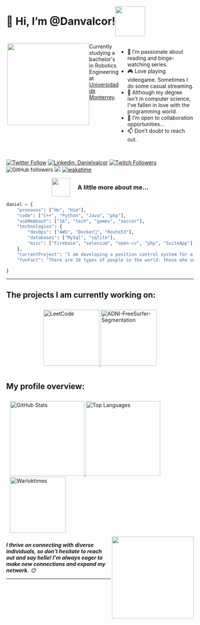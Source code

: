 <h1 style="display: flex; align-items: center;">👋 Hi, I’m @Danvalcor!<img src="https://media3.giphy.com/media/v1.Y2lkPTc5MGI3NjExZWpzcWwwODJ1eTJlN2p5Nm1lM25mdjlsMzY4Y2d6MHNxbWNkamYyOSZlcD12MV9pbnRlcm5hbF9naWZfYnlfaWQmY3Q9cw/szHGzuRlbEuP2gfpvP/giphy.gif" height="80"></h1>


<div style="display: flex; justify-content: space-between; align-items: flex-start;">
  <div>
    <img align='right' src="https://media.giphy.com/media/unxCGmTuBvwo2djRLA/giphy.gif" height="220">
  </div>
  <div style="flex: 1;">
    Currently studying a bachelor's in Robotics Engineering at <a href="http://www.udem.edu">Universidad de Monterrey</a>.
  </div>

- 👀 I’m passionate about reading and binge-watching series.
- 🎮 Love playing videogame. Sometimes I do some casual streaming.
- 🌱 Although my degree isn't in computer science, I've fallen in love with the programming world.
- 💞️ I’m open to collaboration opportunities...
- 📫 Don’t doubt to reach out.

</div>
<br>

[![Twitter Follow](https://img.shields.io/twitter/follow/danvalcor_?log=x&label=Follow)](https://www.x.com/danvalcor_/)
[![Linkedin: Danielvalcor](https://img.shields.io/badge/-danielvalcor-blue?style=flat-square&logo=Linkedin&logoColor=white&link=https://www.linkedin.com/in/danielvalcor/)](https://www.linkedin.com/in/danielvalcor/)
[![Twitch Followers](https://img.shields.io/twitch/status/Theheavenfox?&logoColor=black&logo=twitch&link=https://www.twitch.tv/Theheavenfox)](https://www.twitch.tv/Theheavenfox)
![GitHub followers](https://img.shields.io/github/followers/danvalcor?label=Follow&style=social)
![](https://visitor-badge.glitch.me/badge?page_id=danvalcor.danvalcor)
[![wakatime](https://wakatime.com/badge/user/018f048c-43ed-4a5c-836e-7d4334929f77.svg?style=social)](https://wakatime.com/@018f048c-43ed-4a5c-836e-7d4334929f77)

<div style="display: flex; align-items: center; justify-content: center;">
  <img align='left'  src="https://media3.giphy.com/media/v1.Y2lkPTc5MGI3NjExYWdqNTR4OGNpbWoxMGduaGhhMWxyeDNqOW81bG5kYnhrdDJwdWU1MSZlcD12MV9pbnRlcm5hbF9naWZfYnlfaWQmY3Q9cw/ENEDhlZC6E4dsdCjrk/giphy.gif" width="50" style="margin-right: 20px;"> 
  <h3 style="margin: 0;">A little more about me...</h3>
  <br>
</div>


```python
daniel = {
    "pronouns": ["He", "Him"],
    "code": ["C++", "Python", "Java", "php"],
    "askMeAbout": ["IA", "tech", "games", "soccer"],
    "technologies": {
        "devOps": ["AWS", "Docker🐳", "Route53"],
        "databases": ["MySql", "sqlite"],
        "misc": ["Firebase", "selenium", "open-cv", "php", "SuiteApp"]
    },
    "currentProject": "I am developing a position control system for a magnetic levitation system"
    "funFact": "There are 10 types of people in the world: those who understand binary, those who don't, and those who didn't expect this joke to be in base 3."

}

```
---
## The projects I am currently working on:

<div style="display: flex; flex-wrap: wrap; justify-content: center;" class="repos">
  <div style="margin: 10px;">
    <a href="https://github.com/Danvalcor/LeetCode">
      <picture>
        <source srcset="https://github-readme-stats.vercel.app/api/pin/?username=Danvalcor&repo=LeetCode&theme=dracula&border_radius=10" media="(prefers-color-scheme: dark)" />
        <source srcset="https://github-readme-stats.vercel.app/api/pin/?username=Danvalcor&repo=LeetCode&theme=radical&border_radius=10" media="(prefers-color-scheme: light), (prefers-color-scheme: no-preference)" />
        <img src="https://github-readme-stats.vercel.app/api/pin/?username=Danvalcor&repo=LeetCode&theme=dracula&border_radius=10" alt="LeetCode" height="150">
      </picture>
    </a>
    <a href="https://github.com/Danvalcor/ADNI-FreeSurfer-Segmentation">
      <picture>
        <source srcset="https://github-readme-stats.vercel.app/api/pin/?username=Danvalcor&repo=ADNI-FreeSurfer-Segmentation&theme=dracula&border_radius=10" media="(prefers-color-scheme: dark)" />
        <source srcset="https://github-readme-stats.vercel.app/api/pin/?username=Danvalcor&repo=ADNI-FreeSurfer-Segmentation&theme=radical&border_radius=10" media="(prefers-color-scheme: light), (prefers-color-scheme: no-preference)" />
        <img src="https://github-readme-stats.vercel.app/api/pin/?username=Danvalcor&repo=ADNI-FreeSurfer-Segmentation&theme=dracula&border_radius=10" alt="ADNI-FreeSurfer-Segmentation" height="150">
      </picture>
    </a>
  </div>
</div>


## My profile overview:
<div style="display: flex; flex-wrap: wrap; justify-content: center;" class="profile">
  <div style="margin: 10px;">
    <a href="https://github.com/Danvalcor/">
      <picture>
        <source srcset="https://github-readme-stats.vercel.app/api?username=danvalcor&show_icons=true&theme=dracula&border_radius=10&rank_icon=github" media="(prefers-color-scheme: dark)" />
        <source srcset="https://github-readme-stats.vercel.app/api?username=danvalcor&show_icons=true&theme=radical&border_radius=10&rank_icon=github" media="(prefers-color-scheme: light), (prefers-color-scheme: no-preference)" />
        <img src="https://github-readme-stats.vercel.app/api?username=danvalcor&show_icons=true&theme=dracula&border_radius=10&rank_icon=github" alt="GitHub Stats" height="200">
      </picture>
    </a>
    <a href="https://github.com/Danvalcor/">
      <picture>
        <source srcset="https://github-readme-stats.vercel.app/api/top-langs/?username=Danvalcor&layout=donut&theme=dracula&border_radius=10" media="(prefers-color-scheme: dark)" />
        <source srcset="https://github-readme-stats.vercel.app/api/top-langs/?username=Danvalcor&layout=donut&theme=radical&border_radius=10" media="(prefers-color-scheme: light), (prefers-color-scheme: no-preference)" />
        <img src="https://github-readme-stats.vercel.app/api/top-langs/?username=Danvalcor&layout=donut&theme=dracula&border_radius=10" alt="Top Languages" height="200">
      </picture>
    </a>
    <a href="https://github.com/Danvalcor/">
      <picture>
        <source srcset="https://github-readme-stats.vercel.app/api/wakatime?username=Danvalcor&theme=dracula&layout=compact" media="(prefers-color-scheme: dark)" />
        <source srcset="https://github-readme-stats.vercel.app/api/wakatime?username=Danvalcor&theme=radical&layout=compact" media="(prefers-color-scheme: light), (prefers-color-scheme: no-preference)" />
        <img src="https://github-readme-stats.vercel.app/api/wakatime?username=Danvalcor&theme=dracula&layout=compact" alt="Warloktimes" height="150">
      </picture>
    </a>
  </div>
</div>

 
 <img align='right' src="https://media2.giphy.com/media/v1.Y2lkPTc5MGI3NjExdzQ1OWJuMzM2bHdscTIwdzNreWJrY3I3YWF5M3kwbnVqMWtxMmowbyZlcD12MV9pbnRlcm5hbF9naWZfYnlfaWQmY3Q9cw/lSsgFhD1q8rVDDHgI4/giphy.gif" height="220">
 
<em><b>I thrive on connecting with diverse individuals, so don't hesitate to reach out and say hello! I'm always eager to make new connections and expand my network.</b> 😊</em>

---
